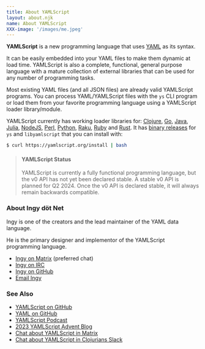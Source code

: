```yaml
---
title: About YAMLScript
layout: about.njk
name: About YAMLScript
XXX-image: '/images/me.jpeg'
---
```


**YAMLScript** is a new programming language that uses [YAML](https://yaml.org)
as its syntax.

It can be easily embedded into your YAML files to make them dynamic at load
time.
YAMLScript is also a complete, functional, general purpose language with a
mature collection of external libraries that can be used for any number of
programming tasks.

Most existing YAML files (and all JSON files) are already valid YAMLScript
programs.
You can process YAML/YAMLScript files with the `ys` CLI program or load them
from your favorite programming language using a YAMLScript loader
library/module.

YAMLScript currently has working loader libraries for:
[Clojure](https://clojars.org/org.yamlscript/clj-yamlscript),
[Go](https://github.com/yaml/yamlscript-go),
[Java](https://clojars.org/org.yamlscript/yamlscript),
[Julia](https://juliahub.com/ui/Packages/General/YAMLScript),
[NodeJS](https://www.npmjs.com/package/@yaml/yamlscript),
[Perl](https://metacpan.org/dist/YAMLScript/view/lib/YAMLScript.pod),
[Python](https://pypi.org/project/yamlscript/),
[Raku](https://raku.land/zef:ingy/YAMLScript),
[Ruby](https://rubygems.org/search?query=yamlscript) and
[Rust](https://crates.io/crates/yamlscript).
It has [binary releases](https://github.com/yaml/yamlscript/releases)
for `ys` and `libyamlscript` that you can install with:

```bash
$ curl https://yamlscript.org/install | bash
```

> #### YAMLScript Status
>
> YAMLScript is currently a fully functional programming language, but
> the v0 API has not yet been declared stable.
> A stable v0 API is planned for Q2 2024.
> Once the v0 API is declared stable, it will always remain backwards
compatible.


### About Ingy döt Net<a name="ingydotnet"></a>

Ingy is one of the creators and the lead maintainer of the YAML data language.

He is the primary designer and implementor of the YAMLScript programming
language.

* [Ingy on Matrix](https://matrix.to/#/@ingy:yaml.io) (preferred chat)
* [Ingy on IRC](https://web.libera.chat/#yamlscript)
* [Ingy on GitHub](https://github.com/ingydotnet)
* [Email Ingy](mailto:ingy@ingy.net)


### See Also

* [YAMLScript on GitHub](https://github.com/yaml/yamlscript)
* [YAML on GitHub](https://github.com/yaml)
* [YAMLScript Podcast](https://www.therepl.net/episodes/52/)
* [2023 YAMLScript Advent Blog](blog/advent-2023/index.md)
* [Chat about YAMLScript in Matrix](
  https://matrix.to/#/#chat-yamlscript:yaml.io)
* [Chat about YAMLScript in Clojurians Slack](
  https://clojurians.slack.com/archives/yamlscript)

<p>&nbsp;</p>
<p>&nbsp;</p>
<p>&nbsp;</p>
<p>&nbsp;</p>
